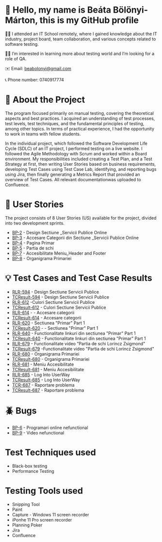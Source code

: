 # :wave: Hello, my name is Beáta Bölönyi-Márton, this is my GitHub profile

:woman_student: I attended an IT School remotely, where I gained knowledge about the IT industry, project board, team collaboration, and various concepts related to software testing.

:woman_technologist: I’m interested in learning more about testing world and I’m looking for a role of QA.

:envelope: Email: beabolonyi@gmail.com

:telephone_receiver: Phone number: 0740917774


# :gem: About the Project 
The program focused primarily on manual testing, covering the theoretical aspects and best practices. I acquired an understanding of test processes, test levels, test techniques, and the fundamental principles of testing, among other topics. In terms of practical experience, I had the opportunity to work in teams with fellow students.

In the individual project, which followed the Software Development Life Cycle (SDLC) of an IT project, I performed testing on a live website. I followed the Agile Methodology with Scrum and worked within a Board environment. My responsibilities included creating a Test Plan, and a Test Strategy at first, then writing User Stories based on business requirements, developing Test Cases using Test Case Lab, identifying, and reporting bugs using Jira, then finally generating a Metrics Report that provided an overview of Test Cases. All relevant documentationwas uploaded to Confluence.

# :green_book: User Stories 
The project consists of 8 User Stories (US) available for the project, divided into two development sprints.

- [BP-2](https://github.com/beabolonyi/Manual_Tester_Final_Project/blob/77823876bb4e807efc90fe3408e7deab545c8c5c/User%20Stories/%5B%23BP-2%5D%20Design%20Sectiune%20_Servicii%20Publice%20Online_.pdf) - Design Sectiune _Servicii Publice Online
- [BP-3](https://github.com/beabolonyi/Manual_Tester_Final_Project/blob/0c0c558bcb68a4a2bd98309b191c9398bc76e835/User%20Stories/%5B%23BP-3%5D%20Accesare%20Categorii%20din%20Sectiune%20_Servicii%20Publice%20Online_.pdf) - Accesare Categorii din Sectiune _Servicii Publice Online
- [BP-4](https://github.com/beabolonyi/Manual_Tester_Final_Project/blob/0c0c558bcb68a4a2bd98309b191c9398bc76e835/User%20Stories/%5B%23BP-4%5D%20Pagina%20Primar%20-%20Part%201.pdf) - Pagina Primar
- [BP-5](https://github.com/beabolonyi/Manual_Tester_Final_Project/blob/0c0c558bcb68a4a2bd98309b191c9398bc76e835/User%20Stories/%5B%23BP-5%5D%20Partia%20de%20schi.pdf) - Partia de schi
- [BP-7](https://github.com/beabolonyi/Manual_Tester_Final_Project/blob/e2789c11bf75669792562d3f342ab3e301f85520/User%20Stories/%5B%23BP-7%5D%20Accesibilitate%20Meniu_Header%20and%20Footer.pdf) - Accesibilitate Meniu_Header and Footer
- [BP-8](https://github.com/beabolonyi/Manual_Tester_Final_Project/blob/0c0c558bcb68a4a2bd98309b191c9398bc76e835/User%20Stories/%5B%23BP-8%5D%20Organigrama%20Primariei.pdf) - Organigrama Primariei

# :bulb: Test Cases and Test Case Results 
- [RLR-594](https://github.com/beabolonyi/Manual_Tester_Final_Project/blob/30589272362c52d1fdd6a39838992b3307f54b17/Test%20Cases%20%2B%20Test%20Case%20Results/RLR-594.pdf) - Design Sectiune Servicii Publice
- [TCResult-594](https://github.com/beabolonyi/Manual_Tester_Final_Project/blob/3015e64c968ceecda476f7c686fcdf6fd557b703/Documentation/Test%20Cases%20%2B%20Test%20Case%20Results/TCResult_594.pdf) - Design Sectiune Servicii Publice
- [RLR-612](https://github.com/beabolonyi/Manual_Tester_Final_Project/blob/30589272362c52d1fdd6a39838992b3307f54b17/Test%20Cases%20%2B%20Test%20Case%20Results/RLR-612.pdf) -Culori Sectiune Servicii Publice
- [TCResult-612](https://github.com/beabolonyi/Manual_Tester_Final_Project/blob/30589272362c52d1fdd6a39838992b3307f54b17/Test%20Cases%20%2B%20Test%20Case%20Results/TCResult-612.pdf) - Culori Sectiune Servicii Publice
- [RLR-614](https://github.com/beabolonyi/Manual_Tester_Final_Project/blob/30589272362c52d1fdd6a39838992b3307f54b17/Test%20Cases%20%2B%20Test%20Case%20Results/RLR-614.pdf) - - Accesare categorii
- [TCResult-614](https://github.com/beabolonyi/Manual_Tester_Final_Project/blob/30589272362c52d1fdd6a39838992b3307f54b17/Test%20Cases%20%2B%20Test%20Case%20Results/TCResult-614.pdf) - Accesare categorii
- [RLR-620](https://github.com/beabolonyi/Manual_Tester_Final_Project/blob/30589272362c52d1fdd6a39838992b3307f54b17/Test%20Cases%20%2B%20Test%20Case%20Results/RLR-620.pdf) - Sectiunea "Primar" Part 1
- [TCResult-620](https://github.com/beabolonyi/Manual_Tester_Final_Project/blob/30589272362c52d1fdd6a39838992b3307f54b17/Test%20Cases%20%2B%20Test%20Case%20Results/TCResult-620.pdf) - - Sectiunea "Primar" Part 1
- [RLR-640](https://github.com/beabolonyi/Manual_Tester_Final_Project/blob/30589272362c52d1fdd6a39838992b3307f54b17/Test%20Cases%20%2B%20Test%20Case%20Results/RLR-640.pdf) - Functionalitate linkuri din sectiunea "Primar" Part 1
- [TCResult-640](https://github.com/beabolonyi/Manual_Tester_Final_Project/blob/30589272362c52d1fdd6a39838992b3307f54b17/Test%20Cases%20%2B%20Test%20Case%20Results/TCResult-640.pdf) - Functionalitate linkuri din sectiunea "Primar" Part 1
- [RLR-679](https://github.com/beabolonyi/Manual_Tester_Final_Project/blob/30589272362c52d1fdd6a39838992b3307f54b17/Test%20Cases%20%2B%20Test%20Case%20Results/RLR-679.pdf) - Functionalitate video "Partia de schi Lorincz Zsigmond"
- [TCResult-679](https://github.com/beabolonyi/Manual_Tester_Final_Project/blob/30589272362c52d1fdd6a39838992b3307f54b17/Test%20Cases%20%2B%20Test%20Case%20Results/TCResult-679.pdf) -Functionalitate video "Partia de schi Lorincz Zsigmond"
- [RLR-680](https://github.com/beabolonyi/Manual_Tester_Final_Project/blob/30589272362c52d1fdd6a39838992b3307f54b17/Test%20Cases%20%2B%20Test%20Case%20Results/RLR-680.pdf) - Organigrama Primariei
- [TCResult-680](https://github.com/beabolonyi/Manual_Tester_Final_Project/blob/30589272362c52d1fdd6a39838992b3307f54b17/Test%20Cases%20%2B%20Test%20Case%20Results/TCResult-680.pdf) - Organigrama Primariei
- [RLR-681](https://github.com/beabolonyi/Manual_Tester_Final_Project/blob/30589272362c52d1fdd6a39838992b3307f54b17/Test%20Cases%20%2B%20Test%20Case%20Results/RLR-681.pdf) - Meniu Accesibilitate
- [TCResult-681](https://github.com/beabolonyi/Manual_Tester_Final_Project/blob/30589272362c52d1fdd6a39838992b3307f54b17/Test%20Cases%20%2B%20Test%20Case%20Results/TCResult-681.pdf) - Meniu Accesibilitate
- [RLR-685](https://github.com/beabolonyi/Manual_Tester_Final_Project/blob/30589272362c52d1fdd6a39838992b3307f54b17/Test%20Cases%20%2B%20Test%20Case%20Results/RLR-685.pdf) - Log Into UserWay
- [TCResult-685](https://github.com/beabolonyi/Manual_Tester_Final_Project/blob/30589272362c52d1fdd6a39838992b3307f54b17/Test%20Cases%20%2B%20Test%20Case%20Results/TCResult-685.pdf) - Log Into UserWay
- [TCR-687](https://github.com/beabolonyi/Manual_Tester_Final_Project/blob/30589272362c52d1fdd6a39838992b3307f54b17/Test%20Cases%20%2B%20Test%20Case%20Results/RLR-687.pdf) - Raportare problema
- [TCResult-687](https://github.com/beabolonyi/Manual_Tester_Final_Project/blob/30589272362c52d1fdd6a39838992b3307f54b17/Test%20Cases%20%2B%20Test%20Case%20Results/TCResult-687.pdf) - Raportare problema

# :beetle: Bugs 
- [BP-6](https://github.com/beabolonyi/Manual_Tester_Final_Project/blob/482ea4cb551c0e3763f3b6c4610e8e4101210390/Defect%20Reports/%5B%23BP-6%5D%20Programari%20online%20nefunctional.pdf) - Programari online nefunctional
- [BP-9](https://github.com/beabolonyi/Manual_Tester_Final_Project/blob/482ea4cb551c0e3763f3b6c4610e8e4101210390/Defect%20Reports/%5B%23BP-9%5D%20Video%20nefunctional.pdf) - Video nefunctional

# Test Techniques used 
- Black-box testing
- Performance Testing

# Testing Tools used
- Snipping Tool
- Paint
- Capture - Windows 11 screen recorder
- iPonhe 11 Pro screen recorder
- Planning Poker
- Jira
- Confluence
